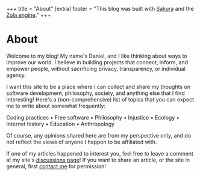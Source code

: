 +++
title = "About"
[extra]
footer = "This blog was built with <a href='https://oxal.org/projects/sakura/'>Sakura</a> and the <a href='https://www.getzola.org/'>Zola engine</a>."
+++

<div class="card_post">

# About

Welcome to my blog! My name's Daniel, and I like thinking about ways to improve our world. I believe in building projects that connect, inform, and empower people, without sacrificing privacy, transparency, or individual agency.

I want this site to be a place where I can collect and share my thoughts on software development, philosophy, society, and anything else that I find interesting! Here's a (non-comprehensive) list of topics that you can expect me to write about somewhat frequently:<br>

Coding practices
• Free software
• Philosophy
• Injustice
• Ecology
• Internet history
• Education
• Anthropology

Of course, any opinions shared here are from my perspective only, and do not reflect the views of anyone I happen to be affiliated with.<br>

If one of my articles happened to interest you, feel free to leave a comment at my site's <a href="https://github.com/danielyu2003/danielyu2003.github.io/discussions"> discussions page</a>! If you want to share an article, or the site in general, first <a href="&#109;&#97;&#105;&#108;&#116;&#111;&#58;%79%75%64%61%6E%69%65%6C%31%33%36%40%67%6D%61%69%6C%2E%63%6F%6D">contact me</a> for permission!
</div>